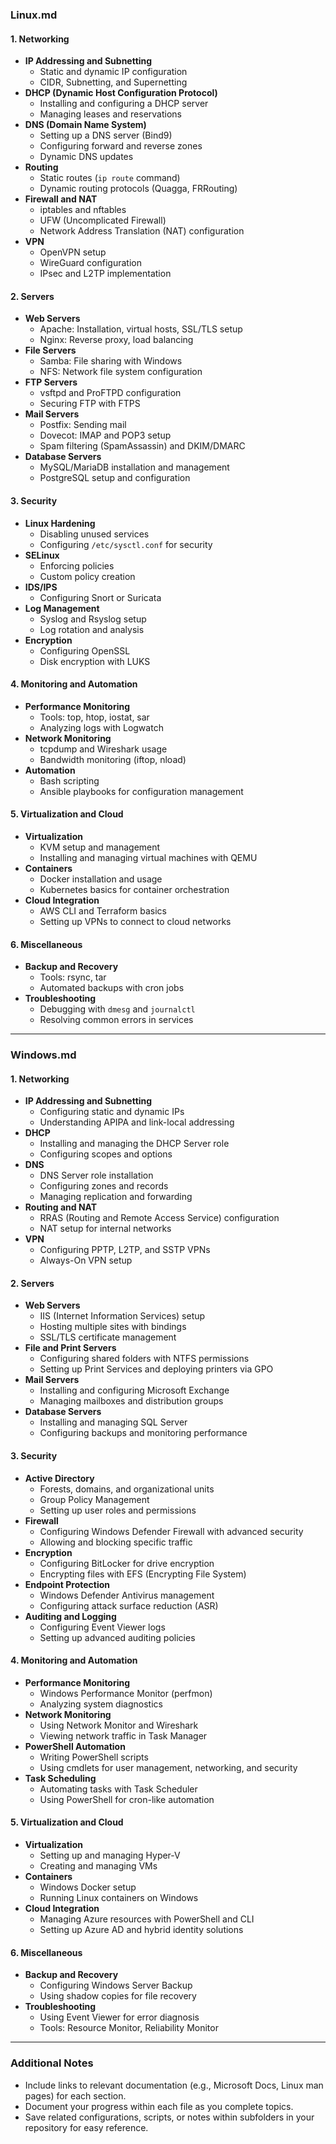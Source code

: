

### **Linux.md**

#### **1. Networking**
- **IP Addressing and Subnetting**
  - Static and dynamic IP configuration
  - CIDR, Subnetting, and Supernetting
- **DHCP (Dynamic Host Configuration Protocol)**
  - Installing and configuring a DHCP server
  - Managing leases and reservations
- **DNS (Domain Name System)**
  - Setting up a DNS server (Bind9)
  - Configuring forward and reverse zones
  - Dynamic DNS updates
- **Routing**
  - Static routes (`ip route` command)
  - Dynamic routing protocols (Quagga, FRRouting)
- **Firewall and NAT**
  - iptables and nftables
  - UFW (Uncomplicated Firewall)
  - Network Address Translation (NAT) configuration
- **VPN**
  - OpenVPN setup
  - WireGuard configuration
  - IPsec and L2TP implementation

#### **2. Servers**
- **Web Servers**
  - Apache: Installation, virtual hosts, SSL/TLS setup
  - Nginx: Reverse proxy, load balancing
- **File Servers**
  - Samba: File sharing with Windows
  - NFS: Network file system configuration
- **FTP Servers**
  - vsftpd and ProFTPD configuration
  - Securing FTP with FTPS
- **Mail Servers**
  - Postfix: Sending mail
  - Dovecot: IMAP and POP3 setup
  - Spam filtering (SpamAssassin) and DKIM/DMARC
- **Database Servers**
  - MySQL/MariaDB installation and management
  - PostgreSQL setup and configuration

#### **3. Security**
- **Linux Hardening**
  - Disabling unused services
  - Configuring `/etc/sysctl.conf` for security
- **SELinux**
  - Enforcing policies
  - Custom policy creation
- **IDS/IPS**
  - Configuring Snort or Suricata
- **Log Management**
  - Syslog and Rsyslog setup
  - Log rotation and analysis
- **Encryption**
  - Configuring OpenSSL
  - Disk encryption with LUKS

#### **4. Monitoring and Automation**
- **Performance Monitoring**
  - Tools: top, htop, iostat, sar
  - Analyzing logs with Logwatch
- **Network Monitoring**
  - tcpdump and Wireshark usage
  - Bandwidth monitoring (iftop, nload)
- **Automation**
  - Bash scripting
  - Ansible playbooks for configuration management

#### **5. Virtualization and Cloud**
- **Virtualization**
  - KVM setup and management
  - Installing and managing virtual machines with QEMU
- **Containers**
  - Docker installation and usage
  - Kubernetes basics for container orchestration
- **Cloud Integration**
  - AWS CLI and Terraform basics
  - Setting up VPNs to connect to cloud networks

#### **6. Miscellaneous**
- **Backup and Recovery**
  - Tools: rsync, tar
  - Automated backups with cron jobs
- **Troubleshooting**
  - Debugging with `dmesg` and `journalctl`
  - Resolving common errors in services

---

### **Windows.md**

#### **1. Networking**
- **IP Addressing and Subnetting**
  - Configuring static and dynamic IPs
  - Understanding APIPA and link-local addressing
- **DHCP**
  - Installing and managing the DHCP Server role
  - Configuring scopes and options
- **DNS**
  - DNS Server role installation
  - Configuring zones and records
  - Managing replication and forwarding
- **Routing and NAT**
  - RRAS (Routing and Remote Access Service) configuration
  - NAT setup for internal networks
- **VPN**
  - Configuring PPTP, L2TP, and SSTP VPNs
  - Always-On VPN setup

#### **2. Servers**
- **Web Servers**
  - IIS (Internet Information Services) setup
  - Hosting multiple sites with bindings
  - SSL/TLS certificate management
- **File and Print Servers**
  - Configuring shared folders with NTFS permissions
  - Setting up Print Services and deploying printers via GPO
- **Mail Servers**
  - Installing and configuring Microsoft Exchange
  - Managing mailboxes and distribution groups
- **Database Servers**
  - Installing and managing SQL Server
  - Configuring backups and monitoring performance

#### **3. Security**
- **Active Directory**
  - Forests, domains, and organizational units
  - Group Policy Management
  - Setting up user roles and permissions
- **Firewall**
  - Configuring Windows Defender Firewall with advanced security
  - Allowing and blocking specific traffic
- **Encryption**
  - Configuring BitLocker for drive encryption
  - Encrypting files with EFS (Encrypting File System)
- **Endpoint Protection**
  - Windows Defender Antivirus management
  - Configuring attack surface reduction (ASR)
- **Auditing and Logging**
  - Configuring Event Viewer logs
  - Setting up advanced auditing policies

#### **4. Monitoring and Automation**
- **Performance Monitoring**
  - Windows Performance Monitor (perfmon)
  - Analyzing system diagnostics
- **Network Monitoring**
  - Using Network Monitor and Wireshark
  - Viewing network traffic in Task Manager
- **PowerShell Automation**
  - Writing PowerShell scripts
  - Using cmdlets for user management, networking, and security
- **Task Scheduling**
  - Automating tasks with Task Scheduler
  - Using PowerShell for cron-like automation

#### **5. Virtualization and Cloud**
- **Virtualization**
  - Setting up and managing Hyper-V
  - Creating and managing VMs
- **Containers**
  - Windows Docker setup
  - Running Linux containers on Windows
- **Cloud Integration**
  - Managing Azure resources with PowerShell and CLI
  - Setting up Azure AD and hybrid identity solutions

#### **6. Miscellaneous**
- **Backup and Recovery**
  - Configuring Windows Server Backup
  - Using shadow copies for file recovery
- **Troubleshooting**
  - Using Event Viewer for error diagnosis
  - Tools: Resource Monitor, Reliability Monitor

---

### Additional Notes
- Include links to relevant documentation (e.g., Microsoft Docs, Linux man pages) for each section.
- Document your progress within each file as you complete topics.
- Save related configurations, scripts, or notes within subfolders in your repository for easy reference.
